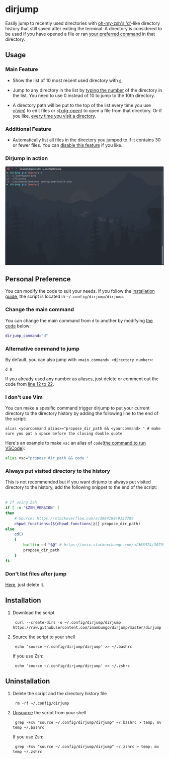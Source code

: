 # dirjump

Easily jump to recently used directories with
[oh-my-zsh's 'd'](https://superuser.com/a/664139/943615)-like directory history
that still saved after exiting the terminal. A directory is considered to be used if you have opened a file or ran [your preferred command](#i-dont-use-vim) in that directory.

## Usage

### Main Feature

- Show the list of 10 most recent used directory with [`d`](#change-the-main-command).
 
- Jump to any directory in the list by [typing the number](#alternative-command-to-jump) of the directory in the list. You need to use 0 instead of 10 to jump to the 10th directory.

- A directory path will be put to the top of the list every time you use [`v`](#i-dont-use-vim)([vim](https://www.vim.org/about.php))  to edit files or `o`([xdg-open](https://linux.die.net/man/1/xdg-open)) to open a file from that directory. Or if you like, [every time you visit a directory](#always-put-visited-directory-to-the-history).

### Additional Feature

- Automatically list all files in the directory you jumped to if it contains 30 or fewer files. You can [disable this feature](#dont-list-files-after-jump) if you like.
        
### Dirjump in action

![dirjump in action](dirjumpinaction.gif)

## Personal Preference

You can modify the code to suit your needs. If you follow the [installation guide](#installation), the script is located in `~/.config/dirjump/dirjump`.

### Change the main command

You can change the main command from `d` to another by modifying [the code](https://github.com/imambungo/dirjump/blob/master/dirjump#L3) below:

```bash
dirjump_command="d"
```

### Alternative command to jump

By default, you can also jump with `<main command> <directory number>`:
```
d 8
```
If you already used any number as aliases, just delete or comment out the code from [line 12 to 22](https://github.com/imambungo/dirjump/blob/master/dirjump#L12).

### I don't use Vim

You can make a spesific command trigger dirjump to put your current directory to the directory history by adding the following line to the end of the script:

```
alias <yourcommand alias>="propose_dir_path && <yourcommand> " # make sure you put a space before the closing double quote
```

Here's an example to make `vsc` an alias of `code`([the command to run VSCode](https://askubuntu.com/a/852086/356625)):

```bash
alias vsc="propose_dir_path && code "
```

### Always put visited directory to the history

This is not recommended but if you want dirjump to always put visited directory to the history, add the following snippet to the end of the script:

```bash

# If using Zsh
if [ -n "$ZSH_VERSION" ]
then
	# Source: https://stackoverflow.com/a/3964198/9157799
	chpwd_functions=(${chpwd_functions[@]} propose_dir_path)
else
	cd()
	{
		builtin cd "$@" # https://unix.stackexchange.com/a/366974/307359
		propose_dir_path
	}
fi
```

### Don't list files after jump

[Here](https://github.com/imambungo/dirjump/blob/3ea9b91485a8b2b217d411b0c7eb3cad1821a483/dirjump#L99), just delete it.

## Installation

1. Download the script

        curl --create-dirs -o ~/.config/dirjump/dirjump https://raw.githubusercontent.com/imambungo/dirjump/master/dirjump

2. Source the script to your shell

        echo 'source ~/.config/dirjump/dirjump' >> ~/.bashrc

   If you use Zsh:

        echo 'source ~/.config/dirjump/dirjump' >> ~/.zshrc

## Uninstallation

1. Delete the script and the directory history file

        rm -rf ~/.config/dirjump

2. [Unsource](https://stackoverflow.com/a/5413132/9157799
) the script from your shell

        grep -Fxv "source ~/.config/dirjump/dirjump" ~/.bashrc > temp; mv temp ~/.bashrc

   If you use Zsh:
   
        grep -Fxv "source ~/.config/dirjump/dirjump" ~/.zshrc > temp; mv temp ~/.zshrc
